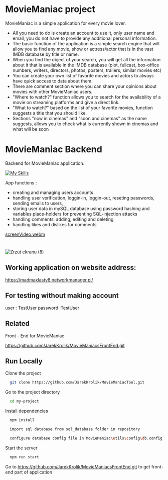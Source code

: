 # MovieManiac project

MovieManiac is a simple application for every movie lover.
 - All you need to do is create an account to use it, only user name and email, you do not have to provide any additional personal information.
 - The basic function of the application is a simple search engine that will allow you to find any movie, show or actress/actor that is in the vast IMDB database by title or name.
 - When you find the object of your search, you will get all the information about it that is available in the IMDB database (plot, fullcast, box-office numbers, writers, directors, photos, posters, trailers, similar movies etc)
 - You can create your own list of favorite movies and actors to always have quick access to data about them.
 - There are comment section where you can share your opinions about movies with other MovieManiac users.
 - "Where to watch?" function allows you to search for the availability of a movie on streaming platforms and give a direct link.
 - "What to watch?"  based on the list of your favorite movies, function suggests a title that you should like.
 - Sections "now in cinemas" and "soon and cinemas" as the name suggests, allows you to check what is currently shown in cinemas and what will be soon



# MovieManiac Backend


Backend for MovieManiac application.

[![My Skills](https://skillicons.dev/icons?i=express,js,mysql,nodejs,ts)](https://skillicons.dev)

App functions :
- creating and managing users accounts
- handling user verification, loggin-in, loggin-out, reseting passwords, sending emails to users,
- storing user data in mySQL database using password hashing and  variables place-holders for preventing SQL-injection attacks
- handling comments: adding, editing and deleting
- handling likes and dislikes for comments


[screenVideo.webm](https://user-images.githubusercontent.com/101992103/229598204-328cc460-91dc-4d2b-8da1-977472303d3b.webm)

#

![Zrzut ekranu (8)](https://user-images.githubusercontent.com/101992103/230477389-cf09459c-a77a-4819-93b0-f167718e8a85.png)

## Working application on website address:

https://madmaxlastv8.networkmanager.pl/

## For testing without making account
user : TestUser
password :TestUser


## Related

Front - End for MovieManiac

https://github.com/JarekKrolik/MovieManiacsFrontEnd.git

## Run Locally

Clone the project

```bash
  git clone https://github.com/JarekKrolik/MovieManiacTool.git
```

Go to the project directory

```bash
  cd my-project
```

Install dependencies

```bash
  npm install
```
```bash
  import sql database from sql_database folder in repository
```
```bash
  configure database config file in MovieManiac\utils\config\db.config.ts to link backend and database
```

Start the server

```bash
  npm run start
```

Go to https://github.com/JarekKrolik/MovieManiacsFrontEnd.git to get front-end part of application
